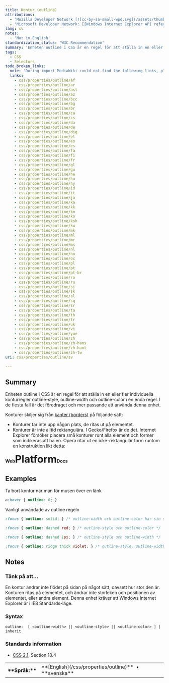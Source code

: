 ```yaml
---
title: Kontur (outline)
attributions:
  - 'Mozilla Developer Network [![cc-by-sa-small-wpd.svg](/assets/thumb/8/8c/cc-by-sa-small-wpd.svg/120px-cc-by-sa-small-wpd.svg.png)](http://creativecommons.org/licenses/by-sa/3.0/us/).'
  - 'Microsoft Developer Network: [[Windows Internet Explorer API reference](http://msdn.microsoft.com/en-us/library/ie/hh828809%28v=vs.85%29.aspx) Article]'
lang: sv
notes:
  - 'Not in English'
standardization_status: 'W3C Recommendation'
summary: 'Enheten outline i CSS är en regel för att ställa in en eller fler individuella konturregler outline-style, outline-width och outline-color i en enda regel. I de flesta fall är det föredraget och mer passande att använda denna enhet.'
tags:
  - CSS
  - Selectors
todo_broken_links:
  note: 'During import MediaWiki could not find the following links, please fix and adjust this list.'
  links:
    - css/properties/outline/af
    - css/properties/outline/ar
    - css/properties/outline/ast
    - css/properties/outline/az
    - css/properties/outline/bcc
    - css/properties/outline/bg
    - css/properties/outline/br
    - css/properties/outline/ca
    - css/properties/outline/cs
    - css/properties/outline/da
    - css/properties/outline/de
    - css/properties/outline/diq
    - css/properties/outline/el
    - css/properties/outline/eo
    - css/properties/outline/es
    - css/properties/outline/fa
    - css/properties/outline/fi
    - css/properties/outline/fr
    - css/properties/outline/gl
    - css/properties/outline/gu
    - css/properties/outline/he
    - css/properties/outline/hu
    - css/properties/outline/hy
    - css/properties/outline/id
    - css/properties/outline/it
    - css/properties/outline/ja
    - css/properties/outline/ka
    - css/properties/outline/kk
    - css/properties/outline/km
    - css/properties/outline/ko
    - css/properties/outline/ksh
    - css/properties/outline/kw
    - css/properties/outline/mk
    - css/properties/outline/ml
    - css/properties/outline/mr
    - css/properties/outline/ms
    - css/properties/outline/nl
    - css/properties/outline/no
    - css/properties/outline/oc
    - css/properties/outline/pl
    - css/properties/outline/pt
    - css/properties/outline/pt-br
    - css/properties/outline/ro
    - css/properties/outline/ru
    - css/properties/outline/si
    - css/properties/outline/sk
    - css/properties/outline/sl
    - css/properties/outline/sq
    - css/properties/outline/sr
    - css/properties/outline/ta
    - css/properties/outline/th
    - css/properties/outline/tr
    - css/properties/outline/uk
    - css/properties/outline/vi
    - css/properties/outline/yue
    - css/properties/outline/zh
    - css/properties/outline/zh-hans
    - css/properties/outline/zh-hant
    - css/properties/outline/zh-tw
uri: css/properties/outline/sv

---
```

## <span>Summary</span>

Enheten outline i CSS är en regel för att ställa in en eller fler individuella konturregler outline-style, outline-width och outline-color i en enda regel. I de flesta fall är det föredraget och mer passande att använda denna enhet.

 Konturer skiljer sig från [kanter (borders)](/css/properties/border) på följande sätt:

-   Konturer tar inte upp någon plats, de ritas ut på elementet.
-   Konturer är inte alltid rektangulära. I Gecko/Firefox är de det. Internet Explorer försöker placera små konturer runt alla element och former som indikeras att ha en. Opera ritar ut en icke-rektangulär form runtom en konstruktion likt detta:

**Web<span style="font-size: xx-large;">Platform</span>Docs**

## <span>Examples</span>

Ta bort kontur när man för musen över en länk

``` css
a:hover { outline: 0; }
```

Vanligt användade av outline regeln

``` css
:focus { outline: solid; } /* outline-width och outline-color har sin standardiserade stil när outline-style inte är angiven */

:focus { outline: dashed red; } /* outline-style och outline-color */

:focus { outline: dashed 1px; } /* outline-style och outline-width */

:focus { outline: ridge thick violet; } /* outline-style, outline-width och outline-color */
```

## <span>Notes</span>

### <span>Tänk på att...</span>

En kontur ändrar inte flödet på sidan på något sätt, oavsett hur stor den är. Konturen ritas på elementet, och ändrar inte storleken och positionen av elementet, eller andra element. Denna enhet kräver att Windows Internet Explorer är i IE8 Standards-läge.

### <span>Syntax</span>

`outline:  [ <outline-width> || <outline-style> || <outline-color> ] | inherit`

### <span>Standards information</span>

-   [CSS 2.1](http://www.w3.org/TR/CSS2/ui.html#dynamic-outlines), Section 18.4

<table class="nmbox languages" style>
<tr>
<th class="mbox-image" style>
**Språk:**

</th>
<td class="mbox-text">
**[English](/css/properties/outline)**  • <span lang="sv">**svenska**</span>

</td>
</tr>
</table>
